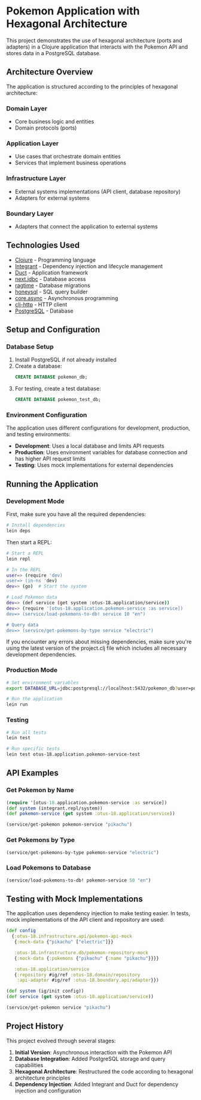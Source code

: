 # Pokemon Application with Hexagonal Architecture

This project demonstrates the use of hexagonal architecture (ports and adapters) in a Clojure application that interacts with the Pokemon API and stores data in a PostgreSQL database.

## Architecture Overview

The application is structured according to the principles of hexagonal architecture:

### Domain Layer
- Core business logic and entities
- Domain protocols (ports)

### Application Layer
- Use cases that orchestrate domain entities
- Services that implement business operations

### Infrastructure Layer
- External systems implementations (API client, database repository)
- Adapters for external systems

### Boundary Layer
- Adapters that connect the application to external systems

## Technologies Used

- [Clojure](https://clojure.org/) - Programming language
- [Integrant](https://github.com/weavejester/integrant) - Dependency injection and lifecycle management
- [Duct](https://github.com/duct-framework/duct) - Application framework
- [next.jdbc](https://cljdoc.org/d/com.github.seancorfield/next.jdbc/1.3.874/doc/readme) - Database access
- [ragtime](https://github.com/weavejester/ragtime) - Database migrations
- [honeysql](https://cljdoc.org/d/com.github.seancorfield/honeysql/2.4.1026/doc/readme) - SQL query builder
- [core.async](https://github.com/clojure/core.async) - Asynchronous programming
- [clj-http](https://github.com/dakrone/clj-http) - HTTP client
- [PostgreSQL](https://www.postgresql.org/) - Database

## Setup and Configuration

### Database Setup
1. Install PostgreSQL if not already installed
2. Create a database:
   ```sql
   CREATE DATABASE pokemon_db;
   ```
3. For testing, create a test database:
   ```sql
   CREATE DATABASE pokemon_test_db;
   ```

### Environment Configuration
The application uses different configurations for development, production, and testing environments:

- **Development**: Uses a local database and limits API requests
- **Production**: Uses environment variables for database connection and has higher API request limits
- **Testing**: Uses mock implementations for external dependencies

## Running the Application

### Development Mode

First, make sure you have all the required dependencies:

```bash
# Install dependencies
lein deps
```

Then start a REPL:

```bash
# Start a REPL
lein repl

# In the REPL
user=> (require 'dev)
user=> (in-ns 'dev)
dev=> (go)  # Start the system

# Load Pokemon data
dev=> (def service (get system :otus-18.application/service))
dev=> (require '[otus-18.application.pokemon-service :as service])
dev=> (service/load-pokemons-to-db! service 10 "en")

# Query data
dev=> (service/get-pokemons-by-type service "electric")
```

If you encounter any errors about missing dependencies, make sure you're using the latest version of the project.clj file which includes all necessary development dependencies.

### Production Mode
```bash
# Set environment variables
export DATABASE_URL=jdbc:postgresql://localhost:5432/pokemon_db?user=postgres&password=pwd

# Run the application
lein run
```

### Testing
```bash
# Run all tests
lein test

# Run specific tests
lein test otus-18.application.pokemon-service-test
```

## API Examples

### Get Pokemon by Name
```clojure
(require '[otus-18.application.pokemon-service :as service])
(def system (integrant.repl/system))
(def pokemon-service (get system :otus-18.application/service))

(service/get-pokemon pokemon-service "pikachu")
```

### Get Pokemons by Type
```clojure
(service/get-pokemons-by-type pokemon-service "electric")
```

### Load Pokemons to Database
```clojure
(service/load-pokemons-to-db! pokemon-service 50 "en")
```

## Testing with Mock Implementations

The application uses dependency injection to make testing easier. In tests, mock implementations of the API client and repository are used:

```clojure
(def config
  {:otus-18.infrastructure.api/pokemon-api-mock
   {:mock-data {"pikachu" ["electric"]}}

   :otus-18.infrastructure.db/pokemon-repository-mock
   {:mock-data {:pokemons {"pikachu" {:name "pikachu"}}}}

   :otus-18.application/service
   {:repository #ig/ref :otus-18.domain/repository
    :api-adapter #ig/ref :otus-18.boundary.api/adapter}})

(def system (ig/init config))
(def service (get system :otus-18.application/service))

(service/get-pokemon service "pikachu")
```

## Project History

This project evolved through several stages:

1. **Initial Version**: Asynchronous interaction with the Pokemon API
2. **Database Integration**: Added PostgreSQL storage and query capabilities
3. **Hexagonal Architecture**: Restructured the code according to hexagonal architecture principles
4. **Dependency Injection**: Added Integrant and Duct for dependency injection and configuration
